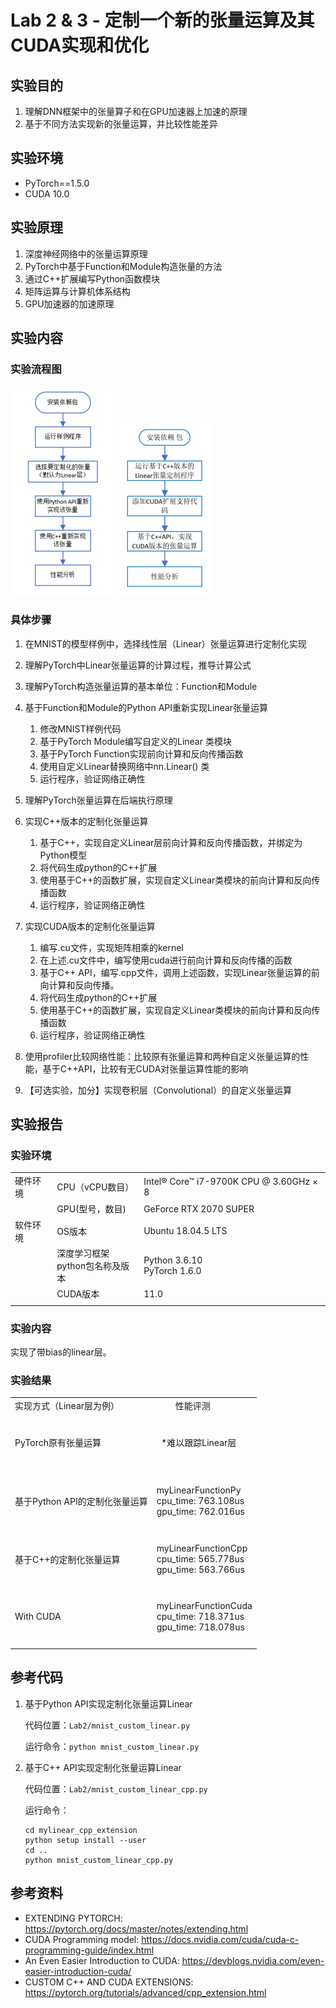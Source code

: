 # Lab 2 & 3 - 定制一个新的张量运算及其CUDA实现和优化

## 实验目的

1.	理解DNN框架中的张量算子和在GPU加速器上加速的原理
2.	基于不同方法实现新的张量运算，并比较性能差异

## 实验环境

* PyTorch==1.5.0
* CUDA 10.0

## 实验原理

1. 深度神经网络中的张量运算原理
2. PyTorch中基于Function和Module构造张量的方法
3. 通过C++扩展编写Python函数模块
4. 矩阵运算与计算机体系结构
5. GPU加速器的加速原理

## 实验内容

### 实验流程图

![](/imgs/Lab2-flow.png "Lab2 flow chat")
![](/imgs/Lab3-flow.png "Lab3 flow chat")

### 具体步骤

1.	在MNIST的模型样例中，选择线性层（Linear）张量运算进行定制化实现

2.	理解PyTorch中Linear张量运算的计算过程，推导计算公式

3.	理解PyTorch构造张量运算的基本单位：Function和Module

4.	基于Function和Module的Python API重新实现Linear张量运算

    1. 修改MNIST样例代码
    2. 基于PyTorch  Module编写自定义的Linear 类模块
    3. 基于PyTorch Function实现前向计算和反向传播函数
    4. 使用自定义Linear替换网络中nn.Linear() 类
    5. 运行程序，验证网络正确性
   
5.	理解PyTorch张量运算在后端执行原理

6.	实现C++版本的定制化张量运算

    1. 基于C++，实现自定义Linear层前向计算和反向传播函数，并绑定为Python模型
    2. 将代码生成python的C++扩展
    3. 使用基于C++的函数扩展，实现自定义Linear类模块的前向计算和反向传播函数
    4. 运行程序，验证网络正确性

7.	实现CUDA版本的定制化张量运算

    1. 编写.cu文件，实现矩阵相乘的kernel
    2. 在上述.cu文件中，编写使用cuda进行前向计算和反向传播的函数
    3. 基于C++ API，编写.cpp文件，调用上述函数，实现Linear张量运算的前向计算和反向传播。
    4. 将代码生成python的C++扩展
    5. 使用基于C++的函数扩展，实现自定义Linear类模块的前向计算和反向传播函数
    6. 运行程序，验证网络正确性

8.	使用profiler比较网络性能：比较原有张量运算和两种自定义张量运算的性能，基于C++API，比较有无CUDA对张量运算性能的影响

9.	【可选实验，加分】实现卷积层（Convolutional）的自定义张量运算


## 实验报告

### 实验环境

||||
|--------|--------------|--------------------------|
|硬件环境|CPU（vCPU数目）|Intel® Core™ i7-9700K CPU @ 3.60GHz × 8  &nbsp; |
||GPU(型号，数目)|GeForce RTX 2070 SUPER|
|软件环境|OS版本|Ubuntu 18.04.5 LTS|
||深度学习框架<br>python包名称及版本|Python 3.6.10<br>PyTorch 1.6.0|
||CUDA版本|11.0|
||||

### 实验内容

实现了带bias的linear层。

### 实验结果

|||
|---------------|---------------------------|
| 实现方式（Linear层为例）| &nbsp; &nbsp; &nbsp; &nbsp; 性能评测 |
|<br/> <br/>PyTorch原有张量运算<br/> <br/>&nbsp;|&nbsp; *难以跟踪Linear层 |
|<br/> <br/>基于Python API的定制化张量运算<br/> <br/>&nbsp;|myLinearFunctionPy<br/>cpu_time: 763.108us<br/>gpu_time: 762.016us|
|<br/> <br/>基于C++的定制化张量运算<br/> <br/>&nbsp;|myLinearFunctionCpp<br/>cpu_time: 565.778us<br/>gpu_time: 563.766us|
|<br/> <br/>With CUDA<br/> <br/>&nbsp;|myLinearFunctionCuda<br/>cpu_time: 718.371us<br/>gpu_time: 718.078us|
||||

## 参考代码

1.	基于Python API实现定制化张量运算Linear

    代码位置：`Lab2/mnist_custom_linear.py`

    运行命令：`python mnist_custom_linear.py`

2.	基于C++ API实现定制化张量运算Linear

    代码位置：`Lab2/mnist_custom_linear_cpp.py`

    运行命令：
    ```
    cd mylinear_cpp_extension
    python setup install --user
    cd ..
    python mnist_custom_linear_cpp.py
    ```

## 参考资料

* EXTENDING PYTORCH: https://pytorch.org/docs/master/notes/extending.html
* CUDA Programming model: https://docs.nvidia.com/cuda/cuda-c-programming-guide/index.html 
* An Even Easier Introduction to CUDA: https://devblogs.nvidia.com/even-easier-introduction-cuda/ 
* CUSTOM C++ AND CUDA EXTENSIONS: https://pytorch.org/tutorials/advanced/cpp_extension.html

